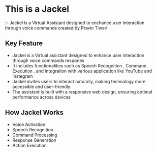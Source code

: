 # This is a Jackel
:- Jackel is a Virtual Assistant designed to enchance user interaction through voice commands created by Pravin Tiwari<br>
<h2>Key Feature</h2>
<ul>
  <li>Jackel is a Virtual assistant designed to enhance user interaction through voice commands respones</li>
  <li>It includes functionalities such as Speech Recognition , Command Execution , and integration with various application like YouTube and Instegram</li>
  <li>Jackel invites users to interact naturally, making technology more accessible and user-friendly</li>
  <li> The assistant is built with a responsive web design, ensuring optimal performance across devices</li>
</ul>
<h2>How Jackel Works</h2>
<ul>
  <li>Voice Activation</li>
  <li>Speech Recognition</li>
  <li>Command Processing</li>
  <li>Response Generation</li>
  <li>Action Execution</li>
</ul>


